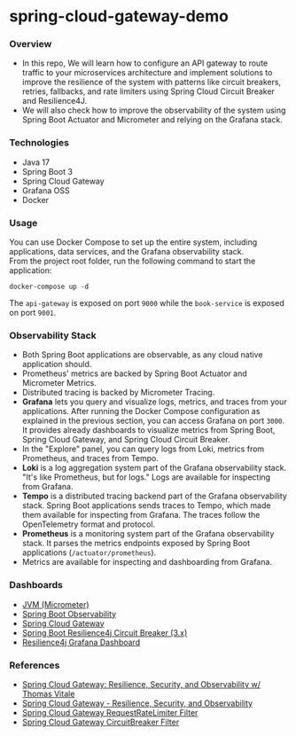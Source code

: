 # spring-cloud-gateway-demo

### Overview
- In this repo, We will learn how to configure an API gateway to route traffic to your microservices architecture and implement solutions to improve the resilience of the system with patterns like circuit breakers, retries, fallbacks, and rate limiters using Spring Cloud Circuit Breaker and Resilience4J.
- We will also check how to improve the observability of the system using Spring Boot Actuator and Micrometer and relying on the Grafana stack.

### Technologies
- Java 17
- Spring Boot 3
- Spring Cloud Gateway
- Grafana OSS
- Docker


### Usage
You can use Docker Compose to set up the entire system, including applications, data services, and the Grafana observability stack.
<br/>
From the project root folder, run the following command to start the application:
```shell
docker-compose up -d
```
The `api-gateway` is exposed on port `9000` while the `book-service` is exposed on port `9001`.


### Observability Stack
- Both Spring Boot applications are observable, as any cloud native application should. 
- Prometheus' metrics are backed by Spring Boot Actuator and Micrometer Metrics.
- Distributed tracing is backed by Micrometer Tracing.
- **Grafana** lets you query and visualize logs, metrics, and traces from your applications. After running the Docker Compose configuration as explained in the previous section, you can access Grafana on port `3000`. It provides already dashboards to visualize metrics from Spring Boot, Spring Cloud Gateway, and Spring Cloud Circuit Breaker. 
- In the "Explore" panel, you can query logs from Loki, metrics from Prometheus, and traces from Tempo.
- **Loki** is a log aggregation system part of the Grafana observability stack. "It's like Prometheus, but for logs." Logs are available for inspecting from Grafana.
- **Tempo** is a distributed tracing backend part of the Grafana observability stack. Spring Boot applications sends traces to Tempo, which made them available for inspecting from Grafana. The traces follow the OpenTelemetry format and protocol.
- **Prometheus** is a monitoring system part of the Grafana observability stack. It parses the metrics endpoints exposed by Spring Boot applications (`/actuator/prometheus`).
- Metrics are available for inspecting and dashboarding from Grafana.


### Dashboards
- [JVM (Micrometer)](https://grafana.com/grafana/dashboards/4701-jvm-micrometer/)
- [Spring Boot Observability](https://grafana.com/grafana/dashboards/17175-spring-boot-observability/)
- [Spring Cloud Gateway](https://grafana.com/grafana/dashboards/11506-spring-cloud-gateway/)
- [Spring Boot Resilience4j Circuit Breaker (3.x)](https://grafana.com/grafana/dashboards/21307-circuit-breaker/)
- [Resilience4j Grafana Dashboard](https://github.com/resilience4j/resilience4j/blob/master/grafana_dashboard.json)

### References
- [Spring Cloud Gateway: Resilience, Security, and Observability w/ Thomas Vitale](https://www.youtube.com/watch?v=UXcCHX_ymag)
- [Spring Cloud Gateway - Resilience, Security, and Observability](https://github.com/ThomasVitale/spring-cloud-gateway-resilience-security-observability)
- [Spring Cloud Gateway RequestRateLimiter Filter](https://docs.spring.io/spring-cloud-gateway/reference/spring-cloud-gateway/gatewayfilter-factories/requestratelimiter-factory.html)
- [Spring Cloud Gateway CircuitBreaker Filter](https://docs.spring.io/spring-cloud-gateway/reference/spring-cloud-gateway/gatewayfilter-factories/circuitbreaker-filter-factory.html)
